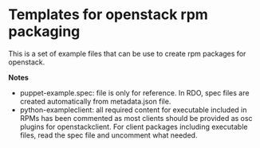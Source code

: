 # Templates for openstack rpm packaging

This is a set of example files that can be use to create rpm packages for openstack. 

**Notes**

- puppet-example.spec: file is only for reference. In RDO, spec files are created automatically from metadata.json file.
- python-exampleclient: all required content for executable included in RPMs has been commented as most clients should be provided as osc plugins for openstackclient. For client packages including executable files, read the spec file and uncomment what needed.

